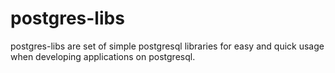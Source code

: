 # postgres-libs

postgres-libs are set of simple postgresql libraries for easy and quick usage when developing applications on postgresql.
